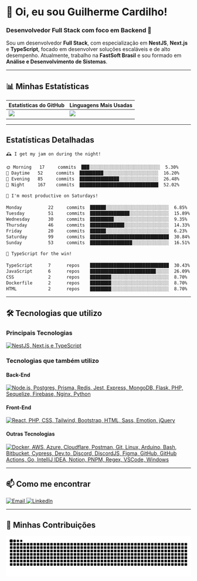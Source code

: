 # 👋 Oi, eu sou Guilherme Cardilho!

### Desenvolvedor Full Stack com foco em Backend 🚀

Sou um desenvolvedor **Full Stack**, com especialização em **NestJS**, **Next.js** e **TypeScript**, focado em desenvolver soluções escaláveis e de alto desempenho. Atualmente, trabalho na **FastSoft Brasil** e sou formado em **Análise e Desenvolvimento de Sistemas**.

---

## 📊 Minhas Estatísticas

| Estatísticas do GitHub | Linguagens Mais Usadas |
|------------------------|------------------------|
| <img src="https://github-readme-stats-azure-kappa.vercel.app/api?username=guicardilho&locale=pt-BR&hide_rank=true&rank_icon=github&show_icons=true&include_all_commits=true&hide=stars,issues,contribs&show=prs_merged&api_domain=https://github-readme-stats-azure-kappa.vercel.app&theme=dark" width="650"/> | <img src="https://github-readme-stats.vercel.app/api/top-langs/?username=guicardilho&layout=compact&theme=dark&include_all_commits=true&locale=pt-BR" width="340"/> |


---

## Estatísticas Detalhadas

<!-- README-STATS:START -->

```
🕰️ I get my jam on during the night!

🌞 Morning  	17     commits	███░░░░░░░░░░░░░░░░░░░░░░░░░░░	5.30%
🌆 Daytime  	52     commits	█████████░░░░░░░░░░░░░░░░░░░░░	16.20%
🌃 Evening  	85     commits	███████████████░░░░░░░░░░░░░░░	26.48%
🌙 Night    	167    commits	██████████████████████████████	52.02%
```

```
📅 I'm most productive on Saturdays!

Monday      	22     commits	██████░░░░░░░░░░░░░░░░░░░░░░░░	6.85%
Tuesday     	51     commits	███████████████░░░░░░░░░░░░░░░	15.89%
Wednesday   	30     commits	█████████░░░░░░░░░░░░░░░░░░░░░	9.35%
Thursday    	46     commits	█████████████░░░░░░░░░░░░░░░░░	14.33%
Friday      	20     commits	██████░░░░░░░░░░░░░░░░░░░░░░░░	6.23%
Saturday    	99     commits	██████████████████████████████	30.84%
Sunday      	53     commits	████████████████░░░░░░░░░░░░░░	16.51%
```

```
🧪 TypeScript for the win!

TypeScript  	7      repos	██████████████████████████████	30.43%
JavaScript  	6      repos	█████████████████████████░░░░░	26.09%
CSS         	2      repos	████████░░░░░░░░░░░░░░░░░░░░░░	8.70%
Dockerfile  	2      repos	████████░░░░░░░░░░░░░░░░░░░░░░	8.70%
HTML        	2      repos	████████░░░░░░░░░░░░░░░░░░░░░░	8.70%
```

<!-- README-STATS:END -->

---

## 🛠️ Tecnologias que utilizo

### **Principais Tecnologias**
[![NestJS, Next.js e TypeScript](https://skillicons.dev/icons?i=nestjs,nextjs,typescript&theme=dark)](https://skillicons.dev)

### **Tecnologias que também utilizo**

#### **Back-End**
[![Node.js, Postgres, Prisma, Redis, Jest, Express, MongoDB, Flask, PHP, Sequelize, Firebase, Nginx, Python](https://skillicons.dev/icons?i=nodejs,postgres,prisma,redis,jest,express,mongodb,flask,php,sequelize,firebase,nginx,py&theme=dark)](https://skillicons.dev)

#### **Front-End**
[![React, PHP, CSS, Tailwind, Bootstrap, HTML, Sass, Emotion, jQuery](https://skillicons.dev/icons?i=react,php,css,tailwind,bootstrap,html,sass,emotion,jquery&theme=dark)](https://skillicons.dev)

#### **Outras Tecnologias**
[![Docker, AWS, Azure, Cloudflare, Postman, Git, Linux, Arduino, Bash, Bitbucket, Cypress, Dev.to, Discord, DiscordJS, Figma, GitHub, GitHub Actions, Go, IntelliJ IDEA, Notion, PNPM, Regex, VSCode, Windows](https://skillicons.dev/icons?i=docker,aws,azure,cloudflare,postman,git,linux,arduino,bash,bitbucket,cypress,devto,discord,discordjs,figma,github,githubactions,go,idea,notion,pnpm,regex,vscode,windows&theme=dark)](https://skillicons.dev)

---

## 📫 Como me encontrar

<p align="start">
  <a href="mailto:gui_cardilho@hotmail.com">
    <img src="https://img.shields.io/badge/-Email-%23333?style=for-the-badge&logo=gmail&logoColor=white" alt="Email">
  </a>
  <a href="https://www.linkedin.com/in/guilherme-cardilho" target="_blank">
    <img src="https://img.shields.io/badge/-LinkedIn-%230077B5?style=for-the-badge&logo=linkedin&logoColor=white" alt="LinkedIn">
  </a>
</p>

---

## 🐍 Minhas Contribuições

<picture>
  <source media="(prefers-color-scheme: dark)" srcset="https://raw.githubusercontent.com/GuiCardilho/GuiCardilho/output/github-snake-dark.svg" />
  <source media="(prefers-color-scheme: light)" srcset="https://raw.githubusercontent.com/GuiCardilho/GuiCardilho/output/github-snake.svg" />
  <img alt="github-snake" src="https://raw.githubusercontent.com/GuiCardilho/GuiCardilho/output/github-snake.svg" />
</picture>
